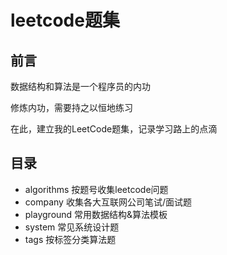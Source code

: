 # leetcode题集

## 前言

数据结构和算法是一个程序员的内功

修炼内功，需要持之以恒地练习

在此，建立我的LeetCode题集，记录学习路上的点滴

## 目录

- algorithms 按题号收集leetcode问题
- company 收集各大互联网公司笔试/面试题
- playground 常用数据结构&算法模板
- system 常见系统设计题
- tags 按标签分类算法题





